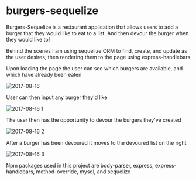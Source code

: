 # burgers-sequelize

Burgers-Sequelize is a restaurant application that allows users to add a burger that they would like to eat to a list.  And then devour the burger when they would like to!

Behind the scenes I am using sequelize ORM to find, create, and update as the user desires, then rendering them to the page using express-handlebars

Upon loading the page the user can see which burgers are available, and which have already been eaten

![2017-08-16](https://user-images.githubusercontent.com/25482392/29373942-c0156234-827d-11e7-944e-cfef519a4261.png)

User can then input any burger they'd like

![2017-08-16 1](https://user-images.githubusercontent.com/25482392/29373937-bcbd11b8-827d-11e7-8916-e1ca5e530c7a.png)

The user then has the opportunity to devour the burgers they've created

![2017-08-16 2](https://user-images.githubusercontent.com/25482392/29373938-bdcd97f8-827d-11e7-9925-64b1d15625bb.png)

After a burger has been devoured it moves to the devoured list on the right

![2017-08-16 3](https://user-images.githubusercontent.com/25482392/29373940-bef924da-827d-11e7-92c9-d07f5a8b1ee7.png)

Npm packages used in this project are body-parser, express, express-handlebars, method-override, mysql, and sequelize





